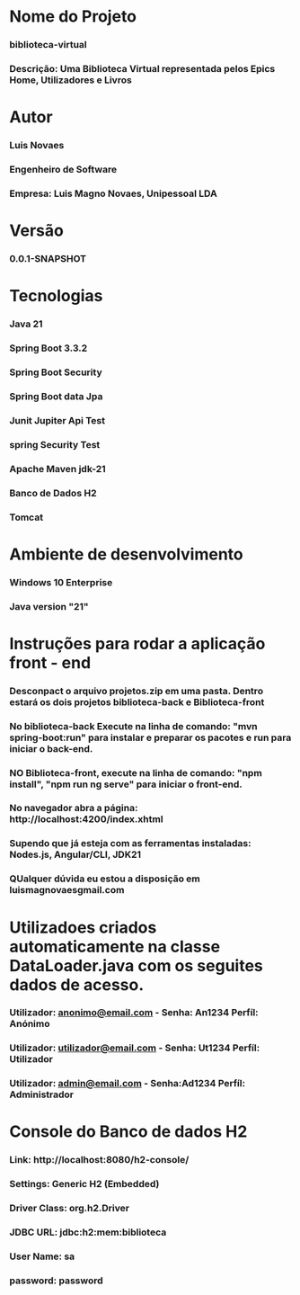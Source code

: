 # Nome do Projeto
### biblioteca-virtual
### Descrição: Uma Biblioteca Virtual representada pelos Epics Home, Utilizadores e Livros

# Autor
### Luis Novaes
### Engenheiro de Software
### Empresa: Luis Magno Novaes, Unipessoal LDA

# Versão 
### 0.0.1-SNAPSHOT

# Tecnologias
### Java 21
### Spring Boot 3.3.2
### Spring Boot Security
### Spring Boot data Jpa
### Junit Jupiter Api Test
### spring Security Test
### Apache Maven jdk-21
### Banco de Dados H2
### Tomcat

# Ambiente de desenvolvimento 
### Windows 10 Enterprise
### Java version "21"

# Instruções para rodar a aplicação front - end
### Desconpact o arquivo projetos.zip em uma pasta. Dentro estará os dois projetos biblioteca-back e Biblioteca-front 
### No biblioteca-back Execute na linha de comando:  "mvn spring-boot:run" para instalar e preparar os pacotes e run para iniciar o back-end.
### NO Biblioteca-front, execute na linha de comando: "npm install", "npm run ng serve" para iniciar o front-end.
### No navegador abra a página: http://localhost:4200/index.xhtml
### Supendo que já esteja com as ferramentas instaladas: Nodes.js, Angular/CLI, JDK21
### QUalquer dúvida eu estou a disposição em luismagnovaesgmail.com

# Utilizadoes criados automaticamente na classe DataLoader.java com os seguites dados de acesso.
###	Utilizador: anonimo@email.com - Senha: An1234	Perfíl: Anónimo
### Utilizador: utilizador@email.com - Senha: Ut1234	Perfíl: Utilizador
###	Utilizador: admin@email.com	 - Senha:Ad1234	Perfíl: Administrador

# Console do Banco de dados H2
### Link: http://localhost:8080/h2-console/
### Settings: Generic H2 (Embedded)
### Driver Class: org.h2.Driver
### JDBC URL: jdbc:h2:mem:biblioteca
### User Name: sa
### password: password









  
